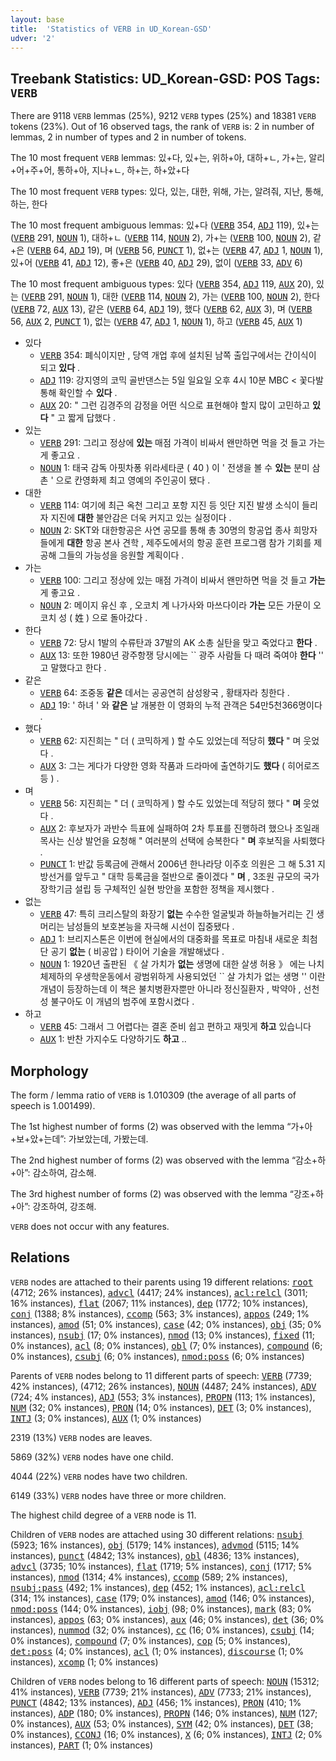 ```yaml
---
layout: base
title:  'Statistics of VERB in UD_Korean-GSD'
udver: '2'
---
```


## Treebank Statistics: UD_Korean-GSD: POS Tags: `VERB`

There are 9118 `VERB` lemmas (25%), 9212 `VERB` types (25%) and 18381 `VERB` tokens (23%).
Out of 16 observed tags, the rank of `VERB` is: 2 in number of lemmas, 2 in number of types and 2 in number of tokens.

The 10 most frequent `VERB` lemmas: 있+다, 있+는, 위하+아, 대하+ㄴ, 가+는, 알리+어+주+어, 통하+아, 지나+ㄴ, 하+는, 하+았+다

The 10 most frequent `VERB` types:  있다, 있는, 대한, 위해, 가는, 알려줘, 지난, 통해, 하는, 한다

The 10 most frequent ambiguous lemmas: 있+다 (<tt><a href="ko_gsd-pos-VERB.html">VERB</a></tt> 354, <tt><a href="ko_gsd-pos-ADJ.html">ADJ</a></tt> 119), 있+는 (<tt><a href="ko_gsd-pos-VERB.html">VERB</a></tt> 291, <tt><a href="ko_gsd-pos-NOUN.html">NOUN</a></tt> 1), 대하+ㄴ (<tt><a href="ko_gsd-pos-VERB.html">VERB</a></tt> 114, <tt><a href="ko_gsd-pos-NOUN.html">NOUN</a></tt> 2), 가+는 (<tt><a href="ko_gsd-pos-VERB.html">VERB</a></tt> 100, <tt><a href="ko_gsd-pos-NOUN.html">NOUN</a></tt> 2), 같+은 (<tt><a href="ko_gsd-pos-VERB.html">VERB</a></tt> 64, <tt><a href="ko_gsd-pos-ADJ.html">ADJ</a></tt> 19), 며 (<tt><a href="ko_gsd-pos-VERB.html">VERB</a></tt> 56, <tt><a href="ko_gsd-pos-PUNCT.html">PUNCT</a></tt> 1), 없+는 (<tt><a href="ko_gsd-pos-VERB.html">VERB</a></tt> 47, <tt><a href="ko_gsd-pos-ADJ.html">ADJ</a></tt> 1, <tt><a href="ko_gsd-pos-NOUN.html">NOUN</a></tt> 1), 있+어 (<tt><a href="ko_gsd-pos-VERB.html">VERB</a></tt> 41, <tt><a href="ko_gsd-pos-ADJ.html">ADJ</a></tt> 12), 좋+은 (<tt><a href="ko_gsd-pos-VERB.html">VERB</a></tt> 40, <tt><a href="ko_gsd-pos-ADJ.html">ADJ</a></tt> 29), 없이 (<tt><a href="ko_gsd-pos-VERB.html">VERB</a></tt> 33, <tt><a href="ko_gsd-pos-ADV.html">ADV</a></tt> 6)

The 10 most frequent ambiguous types:  있다 (<tt><a href="ko_gsd-pos-VERB.html">VERB</a></tt> 354, <tt><a href="ko_gsd-pos-ADJ.html">ADJ</a></tt> 119, <tt><a href="ko_gsd-pos-AUX.html">AUX</a></tt> 20), 있는 (<tt><a href="ko_gsd-pos-VERB.html">VERB</a></tt> 291, <tt><a href="ko_gsd-pos-NOUN.html">NOUN</a></tt> 1), 대한 (<tt><a href="ko_gsd-pos-VERB.html">VERB</a></tt> 114, <tt><a href="ko_gsd-pos-NOUN.html">NOUN</a></tt> 2), 가는 (<tt><a href="ko_gsd-pos-VERB.html">VERB</a></tt> 100, <tt><a href="ko_gsd-pos-NOUN.html">NOUN</a></tt> 2), 한다 (<tt><a href="ko_gsd-pos-VERB.html">VERB</a></tt> 72, <tt><a href="ko_gsd-pos-AUX.html">AUX</a></tt> 13), 같은 (<tt><a href="ko_gsd-pos-VERB.html">VERB</a></tt> 64, <tt><a href="ko_gsd-pos-ADJ.html">ADJ</a></tt> 19), 했다 (<tt><a href="ko_gsd-pos-VERB.html">VERB</a></tt> 62, <tt><a href="ko_gsd-pos-AUX.html">AUX</a></tt> 3), 며 (<tt><a href="ko_gsd-pos-VERB.html">VERB</a></tt> 56, <tt><a href="ko_gsd-pos-AUX.html">AUX</a></tt> 2, <tt><a href="ko_gsd-pos-PUNCT.html">PUNCT</a></tt> 1), 없는 (<tt><a href="ko_gsd-pos-VERB.html">VERB</a></tt> 47, <tt><a href="ko_gsd-pos-ADJ.html">ADJ</a></tt> 1, <tt><a href="ko_gsd-pos-NOUN.html">NOUN</a></tt> 1), 하고 (<tt><a href="ko_gsd-pos-VERB.html">VERB</a></tt> 45, <tt><a href="ko_gsd-pos-AUX.html">AUX</a></tt> 1)


* 있다
  * <tt><a href="ko_gsd-pos-VERB.html">VERB</a></tt> 354: 폐식이지만 , 당역 개업 후에 설치된 남쪽 출입구에서는 간이식이 되고 <b>있다</b> .
  * <tt><a href="ko_gsd-pos-ADJ.html">ADJ</a></tt> 119: 강지영의 코믹 골반댄스는 5일 일요일 오후 4시 10분 MBC < 꽃다발 통해 확인할 수 <b>있다</b> .
  * <tt><a href="ko_gsd-pos-AUX.html">AUX</a></tt> 20: " 그런 김경주의 감정을 어떤 식으로 표현해야 할지 많이 고민하고 <b>있다</b> " 고 짧게 답했다 .
* 있는
  * <tt><a href="ko_gsd-pos-VERB.html">VERB</a></tt> 291: 그리고 정상에 <b>있는</b> 매점 가격이 비싸서 왠만하면 먹을 것 들고 가는 게 좋고요 .
  * <tt><a href="ko_gsd-pos-NOUN.html">NOUN</a></tt> 1: 태국 감독 아핏차퐁 위라세타쿤 ( 40 ) 이 ' 전생을 볼 수 <b>있는</b> 분미 삼촌 ' 으로 칸영화제 최고 영예의 주인공이 됐다 .
* 대한
  * <tt><a href="ko_gsd-pos-VERB.html">VERB</a></tt> 114: 여기에 최근 옥천 그리고 포항 지진 등 잇단 지진 발생 소식이 들리자 지진에 <b>대한</b> 불안감은 더욱 커지고 있는 실정이다 .
  * <tt><a href="ko_gsd-pos-NOUN.html">NOUN</a></tt> 2: SKT와 대한항공은 사연 공모를 통해 총 30명의 항공업 종사 희망자들에게 <b>대한</b> 항공 본사 견학 , 제주도에서의 항공 훈련 프로그램 참가 기회를 제공해 그들의 가능성을 응원할 계획이다 .
* 가는
  * <tt><a href="ko_gsd-pos-VERB.html">VERB</a></tt> 100: 그리고 정상에 있는 매점 가격이 비싸서 왠만하면 먹을 것 들고 <b>가는</b> 게 좋고요 .
  * <tt><a href="ko_gsd-pos-NOUN.html">NOUN</a></tt> 2: 메이지 유신 후 , 오코치 계 나가사와 마쓰다이라 <b>가는</b> 모든 가문이 오코치 성 ( 姓 ) 으로 돌아갔다 .
* 한다
  * <tt><a href="ko_gsd-pos-VERB.html">VERB</a></tt> 72: 당시 1발의 수류탄과 37발의 AK 소총 실탄을 맞고 죽었다고 <b>한다</b> .
  * <tt><a href="ko_gsd-pos-AUX.html">AUX</a></tt> 13: 또한 1980년 광주항쟁 당시에는 `` 광주 사람들 다 때려 죽여야 <b>한다</b> '' 고 말했다고 한다 .
* 같은
  * <tt><a href="ko_gsd-pos-VERB.html">VERB</a></tt> 64: 조중동 <b>같은</b> 데서는 공공연히 삼성왕국 , 황태자라 칭한다 .
  * <tt><a href="ko_gsd-pos-ADJ.html">ADJ</a></tt> 19: ' 하녀 ' 와 <b>같은</b> 날 개봉한 이 영화의 누적 관객은 54만5천366명이다 .
* 했다
  * <tt><a href="ko_gsd-pos-VERB.html">VERB</a></tt> 62: 지진희는 " 더 ( 코믹하게 ) 할 수도 있었는데 적당히 <b>했다</b> " 며 웃었다 .
  * <tt><a href="ko_gsd-pos-AUX.html">AUX</a></tt> 3: 그는 게다가 다양한 영화 작품과 드라마에 출연하기도 <b>했다</b> ( 히어로즈 등 ) .
* 며
  * <tt><a href="ko_gsd-pos-VERB.html">VERB</a></tt> 56: 지진희는 " 더 ( 코믹하게 ) 할 수도 있었는데 적당히 했다 " <b>며</b> 웃었다 .
  * <tt><a href="ko_gsd-pos-AUX.html">AUX</a></tt> 2: 후보자가 과반수 득표에 실패하여 2차 투표를 진행하려 했으나 조일래 목사는 신상 발언을 요청해 " 여러분의 선택에 승복한다 " <b>며</b> 후보직을 사퇴했다 .
  * <tt><a href="ko_gsd-pos-PUNCT.html">PUNCT</a></tt> 1: 반값 등록금에 관해서 2006년 한나라당 이주호 의원은 그 해 5.31 지방선거를 앞두고 " 대학 등록금을 절반으로 줄이겠다 " <b>며</b> , 3조원 규모의 국가장학기금 설립 등 구체적인 실현 방안을 포함한 정책을 제시했다 .
* 없는
  * <tt><a href="ko_gsd-pos-VERB.html">VERB</a></tt> 47: 특히 크리스탈의 화장기 <b>없는</b> 수수한 얼굴빛과 하늘하늘거리는 긴 생머리는 남성들의 보호본능을 자극해 시선이 집중됐다 .
  * <tt><a href="ko_gsd-pos-ADJ.html">ADJ</a></tt> 1: 브리지스톤은 이번에 현실에서의 대중화를 목표로 마침내 새로운 최첨단 공기 <b>없는</b> ( 비공압 ) 타이어 기술을 개발해냈다 .
  * <tt><a href="ko_gsd-pos-NOUN.html">NOUN</a></tt> 1: 1920년 출판된 《 살 가치가 <b>없는</b> 생명에 대한 살생 허용 》 에는 나치 체제하의 우생학운동에서 광범위하게 사용되었던 `` 살 가치가 없는 생명 '' 이란 개념이 등장하는데 이 책은 불치병환자뿐만 아니라 정신질환자 , 박약아 , 선천성 불구아도 이 개념의 범주에 포함시켰다 .
* 하고
  * <tt><a href="ko_gsd-pos-VERB.html">VERB</a></tt> 45: 그래서 그 어렵다는 결혼 준비 쉽고 편하고 재밋게 <b>하고</b> 있습니다
  * <tt><a href="ko_gsd-pos-AUX.html">AUX</a></tt> 1: 반찬 가지수도 다양하기도 <b>하고</b> ..

## Morphology

The form / lemma ratio of `VERB` is 1.010309 (the average of all parts of speech is 1.001499).

The 1st highest number of forms (2) was observed with the lemma “가+아+보+았+는데”: 가보았는데, 가봤는데.

The 2nd highest number of forms (2) was observed with the lemma “감소+하+아”: 감소하여, 감소해.

The 3rd highest number of forms (2) was observed with the lemma “강조+하+아”: 강조하여, 강조해.

`VERB` does not occur with any features.


## Relations

`VERB` nodes are attached to their parents using 19 different relations: <tt><a href="ko_gsd-dep-root.html">root</a></tt> (4712; 26% instances), <tt><a href="ko_gsd-dep-advcl.html">advcl</a></tt> (4417; 24% instances), <tt><a href="ko_gsd-dep-acl-relcl.html">acl:relcl</a></tt> (3011; 16% instances), <tt><a href="ko_gsd-dep-flat.html">flat</a></tt> (2067; 11% instances), <tt><a href="ko_gsd-dep-dep.html">dep</a></tt> (1772; 10% instances), <tt><a href="ko_gsd-dep-conj.html">conj</a></tt> (1388; 8% instances), <tt><a href="ko_gsd-dep-ccomp.html">ccomp</a></tt> (563; 3% instances), <tt><a href="ko_gsd-dep-appos.html">appos</a></tt> (249; 1% instances), <tt><a href="ko_gsd-dep-amod.html">amod</a></tt> (51; 0% instances), <tt><a href="ko_gsd-dep-case.html">case</a></tt> (42; 0% instances), <tt><a href="ko_gsd-dep-obj.html">obj</a></tt> (35; 0% instances), <tt><a href="ko_gsd-dep-nsubj.html">nsubj</a></tt> (17; 0% instances), <tt><a href="ko_gsd-dep-nmod.html">nmod</a></tt> (13; 0% instances), <tt><a href="ko_gsd-dep-fixed.html">fixed</a></tt> (11; 0% instances), <tt><a href="ko_gsd-dep-acl.html">acl</a></tt> (8; 0% instances), <tt><a href="ko_gsd-dep-obl.html">obl</a></tt> (7; 0% instances), <tt><a href="ko_gsd-dep-compound.html">compound</a></tt> (6; 0% instances), <tt><a href="ko_gsd-dep-csubj.html">csubj</a></tt> (6; 0% instances), <tt><a href="ko_gsd-dep-nmod-poss.html">nmod:poss</a></tt> (6; 0% instances)

Parents of `VERB` nodes belong to 11 different parts of speech: <tt><a href="ko_gsd-pos-VERB.html">VERB</a></tt> (7739; 42% instances),  (4712; 26% instances), <tt><a href="ko_gsd-pos-NOUN.html">NOUN</a></tt> (4487; 24% instances), <tt><a href="ko_gsd-pos-ADV.html">ADV</a></tt> (724; 4% instances), <tt><a href="ko_gsd-pos-ADJ.html">ADJ</a></tt> (553; 3% instances), <tt><a href="ko_gsd-pos-PROPN.html">PROPN</a></tt> (113; 1% instances), <tt><a href="ko_gsd-pos-NUM.html">NUM</a></tt> (32; 0% instances), <tt><a href="ko_gsd-pos-PRON.html">PRON</a></tt> (14; 0% instances), <tt><a href="ko_gsd-pos-DET.html">DET</a></tt> (3; 0% instances), <tt><a href="ko_gsd-pos-INTJ.html">INTJ</a></tt> (3; 0% instances), <tt><a href="ko_gsd-pos-AUX.html">AUX</a></tt> (1; 0% instances)

2319 (13%) `VERB` nodes are leaves.

5869 (32%) `VERB` nodes have one child.

4044 (22%) `VERB` nodes have two children.

6149 (33%) `VERB` nodes have three or more children.

The highest child degree of a `VERB` node is 11.

Children of `VERB` nodes are attached using 30 different relations: <tt><a href="ko_gsd-dep-nsubj.html">nsubj</a></tt> (5923; 16% instances), <tt><a href="ko_gsd-dep-obj.html">obj</a></tt> (5179; 14% instances), <tt><a href="ko_gsd-dep-advmod.html">advmod</a></tt> (5115; 14% instances), <tt><a href="ko_gsd-dep-punct.html">punct</a></tt> (4842; 13% instances), <tt><a href="ko_gsd-dep-obl.html">obl</a></tt> (4836; 13% instances), <tt><a href="ko_gsd-dep-advcl.html">advcl</a></tt> (3735; 10% instances), <tt><a href="ko_gsd-dep-flat.html">flat</a></tt> (1719; 5% instances), <tt><a href="ko_gsd-dep-conj.html">conj</a></tt> (1717; 5% instances), <tt><a href="ko_gsd-dep-nmod.html">nmod</a></tt> (1314; 4% instances), <tt><a href="ko_gsd-dep-ccomp.html">ccomp</a></tt> (589; 2% instances), <tt><a href="ko_gsd-dep-nsubj-pass.html">nsubj:pass</a></tt> (492; 1% instances), <tt><a href="ko_gsd-dep-dep.html">dep</a></tt> (452; 1% instances), <tt><a href="ko_gsd-dep-acl-relcl.html">acl:relcl</a></tt> (314; 1% instances), <tt><a href="ko_gsd-dep-case.html">case</a></tt> (179; 0% instances), <tt><a href="ko_gsd-dep-amod.html">amod</a></tt> (146; 0% instances), <tt><a href="ko_gsd-dep-nmod-poss.html">nmod:poss</a></tt> (144; 0% instances), <tt><a href="ko_gsd-dep-iobj.html">iobj</a></tt> (98; 0% instances), <tt><a href="ko_gsd-dep-mark.html">mark</a></tt> (83; 0% instances), <tt><a href="ko_gsd-dep-appos.html">appos</a></tt> (63; 0% instances), <tt><a href="ko_gsd-dep-aux.html">aux</a></tt> (46; 0% instances), <tt><a href="ko_gsd-dep-det.html">det</a></tt> (36; 0% instances), <tt><a href="ko_gsd-dep-nummod.html">nummod</a></tt> (32; 0% instances), <tt><a href="ko_gsd-dep-cc.html">cc</a></tt> (16; 0% instances), <tt><a href="ko_gsd-dep-csubj.html">csubj</a></tt> (14; 0% instances), <tt><a href="ko_gsd-dep-compound.html">compound</a></tt> (7; 0% instances), <tt><a href="ko_gsd-dep-cop.html">cop</a></tt> (5; 0% instances), <tt><a href="ko_gsd-dep-det-poss.html">det:poss</a></tt> (4; 0% instances), <tt><a href="ko_gsd-dep-acl.html">acl</a></tt> (1; 0% instances), <tt><a href="ko_gsd-dep-discourse.html">discourse</a></tt> (1; 0% instances), <tt><a href="ko_gsd-dep-xcomp.html">xcomp</a></tt> (1; 0% instances)

Children of `VERB` nodes belong to 16 different parts of speech: <tt><a href="ko_gsd-pos-NOUN.html">NOUN</a></tt> (15312; 41% instances), <tt><a href="ko_gsd-pos-VERB.html">VERB</a></tt> (7739; 21% instances), <tt><a href="ko_gsd-pos-ADV.html">ADV</a></tt> (7733; 21% instances), <tt><a href="ko_gsd-pos-PUNCT.html">PUNCT</a></tt> (4842; 13% instances), <tt><a href="ko_gsd-pos-ADJ.html">ADJ</a></tt> (456; 1% instances), <tt><a href="ko_gsd-pos-PRON.html">PRON</a></tt> (410; 1% instances), <tt><a href="ko_gsd-pos-ADP.html">ADP</a></tt> (180; 0% instances), <tt><a href="ko_gsd-pos-PROPN.html">PROPN</a></tt> (146; 0% instances), <tt><a href="ko_gsd-pos-NUM.html">NUM</a></tt> (127; 0% instances), <tt><a href="ko_gsd-pos-AUX.html">AUX</a></tt> (53; 0% instances), <tt><a href="ko_gsd-pos-SYM.html">SYM</a></tt> (42; 0% instances), <tt><a href="ko_gsd-pos-DET.html">DET</a></tt> (38; 0% instances), <tt><a href="ko_gsd-pos-CCONJ.html">CCONJ</a></tt> (16; 0% instances), <tt><a href="ko_gsd-pos-X.html">X</a></tt> (6; 0% instances), <tt><a href="ko_gsd-pos-INTJ.html">INTJ</a></tt> (2; 0% instances), <tt><a href="ko_gsd-pos-PART.html">PART</a></tt> (1; 0% instances)

